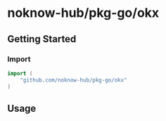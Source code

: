 # noknow-hub/pkg-go/okx

## Getting Started

### Import

```go
import (
    "github.com/noknow-hub/pkg-go/okx"
)
```

## Usage

